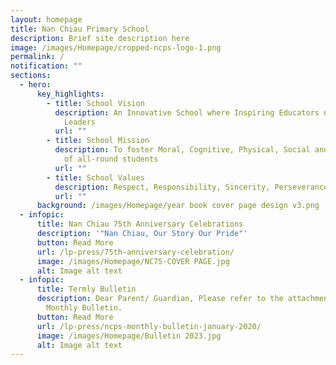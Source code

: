 ```yaml
---
layout: homepage
title: Nan Chiau Primary School
description: Brief site description here
image: /images/Homepage/cropped-ncps-logo-1.png
permalink: /
notification: ""
sections:
  - hero:
      key_highlights:
        - title: School Vision
          description: An Innovative School where Inspiring Educators nurture Future-ready
            Leaders
          url: ""
        - title: School Mission
          description: To foster Moral, Cognitive, Physical, Social and Aesthetic growth
            of all-round students
          url: ""
        - title: School Values
          description: Respect, Responsibility, Sincerity, Perseverance
          url: ""
      background: /images/Homepage/year book cover page design v3.png
  - infopic:
      title: Nan Chiau 75th Anniversary Celebrations
      description: '"Nan Chiau, Our Story Our Pride"'
      button: Read More
      url: /lp-press/75th-anniversary-celebration/
      image: /images/Homepage/NC75-COVER PAGE.jpg
      alt: Image alt text
  - infopic:
      title: Termly Bulletin
      description: Dear Parent/ Guardian, Please refer to the attachment for the NCPS
        Monthly Bulletin.
      button: Read More
      url: /lp-press/ncps-monthly-bulletin-january-2020/
      image: /images/Homepage/Bulletin 2023.jpg
      alt: Image alt text
---
```

